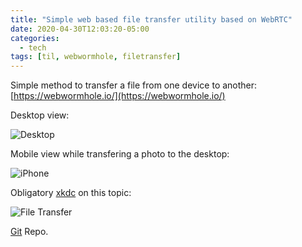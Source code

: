 ```yaml
---
title: "Simple web based file transfer utility based on WebRTC"
date: 2020-04-30T12:03:20-05:00
categories:
  - tech
tags: [til, webwormhole, filetransfer]
---
```


Simple method to transfer a file from one device to another: [https://webwormhole.io/](https://webwormhole.io/)


Desktop view:

![Desktop](/images/webwormholedesktop.png)


Mobile view while transfering a photo to the desktop:

![iPhone](/images/webwormholeiphone.png)


Obligatory [xkdc](https://xkcd.com/949/) on this topic:

![File Transfer](/images/file_transfer.png)

[Git](https://github.com/saljam/webwormhole) Repo.
